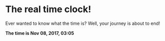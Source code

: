 # The real time clock!

Ever wanted to know what the time is? Well, your journey is about to end!

**The time is Nov 08, 2017, 03:05**